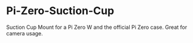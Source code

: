 # Pi-Zero-Suction-Cup
Suction Cup Mount for a Pi Zero W and the official Pi Zero case. Great for camera usage.
